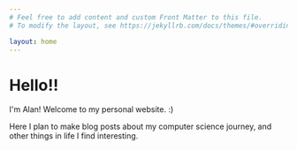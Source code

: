 ```yaml
---
# Feel free to add content and custom Front Matter to this file.
# To modify the layout, see https://jekyllrb.com/docs/themes/#overriding-theme-defaults

layout: home
---
```


# Hello!!

I'm Alan! Welcome to my personal website. :)

Here I plan to make blog posts about my computer science journey, and other things in life I find interesting.